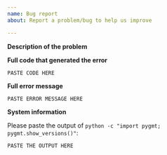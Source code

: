 ```yaml
---
name: Bug report
about: Report a problem/bug to help us improve

---
```


**Description of the problem**

<!-- Please be as detailed as you can when describing an issue. The more information we have, the easier it will be for us to track this down. -->

**Full code that generated the error**

```python
PASTE CODE HERE
```

**Full error message**

```
PASTE ERROR MESSAGE HERE
```

**System information**

Please paste the output of `python -c "import pygmt; pygmt.show_versions()"`:

```
PASTE THE OUTPUT HERE
```
